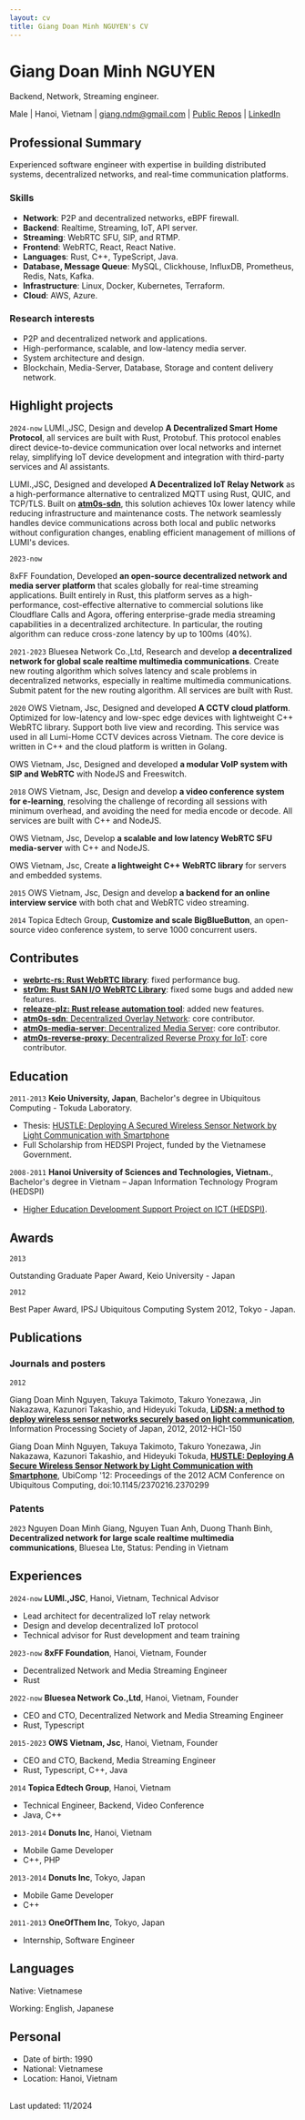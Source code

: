 ```yaml
---
layout: cv
title: Giang Doan Minh NGUYEN's CV
---
```


# Giang Doan Minh NGUYEN

Backend, Network, Streaming engineer.

<div id="webaddress">
Male
| Hanoi, Vietnam
| <a href="giang.ndm@gmail.com">giang.ndm@gmail.com</a>
| <a href="http://github.com/giangndm">Public Repos</a>
| <a href="https://www.linkedin.com/in/giangndm/">LinkedIn</a>
</div>

## Professional Summary

Experienced software engineer with expertise in building distributed systems, decentralized networks, and real-time communication platforms.

### Skills

- **Network**: P2P and decentralized networks, eBPF firewall.
- **Backend**: Realtime, Streaming, IoT, API server.
- **Streaming**: WebRTC SFU, SIP, and RTMP.
- **Frontend**: WebRTC, React, React Native.
- **Languages**: Rust, C++, TypeScript, Java.
- **Database, Message Queue**: MySQL, Clickhouse, InfluxDB, Prometheus, Redis, Nats, Kafka.
- **Infrastructure**: Linux, Docker, Kubernetes, Terraform.
- **Cloud**: AWS, Azure.

### Research interests

- P2P and decentralized network and applications.
- High-performance, scalable, and low-latency media server.
- System architecture and design.
- Blockchain, Media-Server, Database, Storage and content delivery network.

## Highlight projects

`2024-now`
LUMI.,JSC, Design and develop **A Decentralized Smart Home Protocol**, all services are built with Rust, Protobuf. This protocol enables direct device-to-device communication over local networks and internet relay, simplifying IoT device development and integration with third-party services and AI assistants.

LUMI.,JSC, Designed and developed **A Decentralized IoT Relay Network** as a high-performance alternative to centralized MQTT using Rust, QUIC, and TCP/TLS. Built on [**atm0s-sdn**](https://github.com/8xff/atm0s-sdn), this solution achieves 10x lower latency while reducing infrastructure and maintenance costs. The network seamlessly handles device communications across both local and public networks without configuration changes, enabling efficient management of millions of LUMI's devices.

`2023-now`

8xFF Foundation, Developed **an open-source decentralized network and media server platform** that scales globally for real-time streaming applications. Built entirely in Rust, this platform serves as a high-performance, cost-effective alternative to commercial solutions like Cloudflare Calls and Agora, offering enterprise-grade media streaming capabilities in a decentralized architecture. In particular, the routing algorithm can reduce cross-zone latency by up to 100ms (40%).

`2021-2023`
Bluesea Network Co.,Ltd, Research and develop **a decentralized network for global scale realtime multimedia communications**. Create new routing algorithm which solves latency and scale problems in decentralized networks, especially in realtime multimedia communications. Submit patent for the new routing algorithm. All services are built with Rust.

`2020`
OWS Vietnam, Jsc, Designed and developed **A CCTV cloud platform**. Optimized for low-latency and low-spec edge devices with lightweight C++ WebRTC library. Support both live view and recording. This service was used in all Lumi-Home CCTV devices across Vietnam. The core device is written in C++ and the cloud platform is written in Golang.

OWS Vietnam, Jsc, Designed and developed **a modular VoIP system with SIP and WebRTC** with NodeJS and Freeswitch.

`2018`
OWS Vietnam, Jsc, Design and develop **a video conference system for e-learning**, resolving the challenge of recording all sessions with minimum overhead, and avoiding the need for media encode or decode. All services are built with C++ and NodeJS.

OWS Vietnam, Jsc, Develop **a scalable and low latency WebRTC SFU media-server** with C++ and NodeJS.

OWS Vietnam, Jsc, Create **a lightweight C++ WebRTC library** for servers and embedded systems.

`2015`
OWS Vietnam, Jsc, Design and develop **a backend for an online interview service** with both chat and WebRTC video streaming.

`2014`
Topica Edtech Group, **Customize and scale BigBlueButton**, an open-source video conference system, to serve 1000 concurrent users.

## Contributes

- [**webrtc-rs: Rust WebRTC library**](https://github.com/webrtc-rs/webrtc): fixed performance bug.
- [**str0m: Rust SAN I/O WebRTC Library**](https://github.com/algesten/str0m): fixed some bugs and added new features.
- [**releaze-plz: Rust release automation tool**](https://github.com/MarcoIeni/release-plz): added new features.
- [**atm0s-sdn**: Decentralized Overlay Network](https://github.com/8xff/atm0s-sdn): core contributor.
- [**atm0s-media-server**: Decentralized Media Server](https://github.com/8xff/atm0s-media-server): core contributor.
- [**atm0s-reverse-proxy**: Decentralized Reverse Proxy for IoT](https://github.com/8xff/atm0s-reverse-proxy): core contributor.

## Education

`2011-2013`
**Keio University, Japan**, Bachelor's degree in Ubiquitous Computing - Tokuda Laboratory.

- Thesis: [HUSTLE: Deploying A Secured Wireless Sensor Network by Light Communication with Smartphone](https://www.sfc.wide.ad.jp/thesis/2012/files/spider-publish-thesis.pdf)
- Full Scholarship from HEDSPI Project, funded by the Vietnamese Government.

`2008-2011`
**Hanoi University of Sciences and Technologies, Vietnam.**, Bachelor's degree in Vietnam – Japan Information Technology Program (HEDSPI)

- [Higher Education Development Support Project on ICT (HEDSPI)](https://soict.hust.edu.vn/innovation/en/hedspi%E3%81%AB%E3%81%A4%E3%81%84%E3%81%A6%E3%80%80-2).

## Awards

`2013`

Outstanding Graduate Paper Award, Keio University - Japan

`2012`

Best Paper Award, IPSJ Ubiquitous Computing System 2012, Tokyo - Japan.

## Publications

### Journals and posters

`2012`

Giang Doan Minh Nguyen, Takuya Takimoto, Takuro Yonezawa, Jin Nakazawa, Kazunori Takashio, and Hideyuki Tokuda,
[**LiDSN: a method to deploy wireless sensor networks securely based on light communication**](https://ipsj.ixsq.nii.ac.jp/ej/index.php?active_action=repository_view_main_item_detail&page_id=13&block_id=8&item_id=86230&item_no=1), Information Processing Society of Japan, 2012, 2012-HCI-150

Giang Doan Minh Nguyen, Takuya Takimoto, Takuro Yonezawa, Jin Nakazawa, Kazunori Takashio, and Hideyuki Tokuda,
[**HUSTLE: Deploying A Secure Wireless Sensor Network by Light Communication with Smartphone**](https://dl.acm.org/doi/10.1145/2370216.2370299), UbiComp '12: Proceedings of the 2012 ACM Conference on Ubiquitous Computing, doi:10.1145/2370216.2370299

### Patents

`2023`
Nguyen Doan Minh Giang, Nguyen Tuan Anh, Duong Thanh Binh, **Decentralized network for large scale realtime multimedia communications**, Bluesea Lte, Status: Pending in Vietnam

## Experiences

`2024-now`
**LUMI.,JSC**, Hanoi, Vietnam, Technical Advisor

- Lead architect for decentralized IoT relay network
- Design and develop decentralized IoT protocol
- Technical advisor for Rust development and team training

`2023-now`
**8xFF Foundation**, Hanoi, Vietnam, Founder

- Decentralized Network and Media Streaming Engineer
- Rust

`2022-now`
**Bluesea Network Co.,Ltd**, Hanoi, Vietnam, Founder

- CEO and CTO, Decentralized Network and Media Streaming Engineer
- Rust, Typescript

`2015-2023`
**OWS Vietnam, Jsc**, Hanoi, Vietnam, Founder

- CEO and CTO, Backend, Media Streaming Engineer
- Rust, Typescript, C++, Java

`2014`
**Topica Edtech Group**, Hanoi, Vietnam

- Technical Engineer, Backend, Video Conference
- Java, C++

`2013-2014`
**Donuts Inc**, Hanoi, Vietnam

- Mobile Game Developer
- C++, PHP

`2013-2014`
**Donuts Inc**, Tokyo, Japan

- Mobile Game Developer
- C++

`2011-2013`
**OneOfThem Inc**, Tokyo, Japan

- Internship, Software Engineer

## Languages

Native: Vietnamese

Working: English, Japanese

## Personal

- Date of birth: 1990
- National: Vietnamese
- Location: Hanoi, Vietnam

<br/>Last updated: 11/2024<br/><br/>
